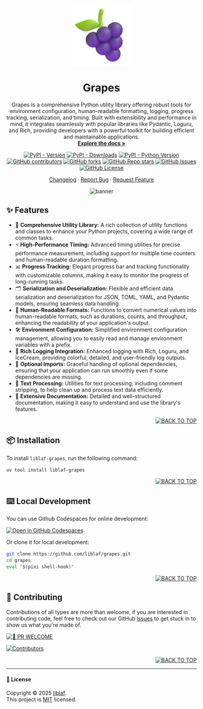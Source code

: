 <div align="center" markdown><a name="readme-top"></a>

<img height="160" src="https://raw.githubusercontent.com/microsoft/fluentui-emoji/main/assets/Grapes/3D/grapes_3d.png" />

<h1>Grapes</h1>

Grapes is a comprehensive Python utility library offering robust tools for environment configuration, human-readable formatting, logging, progress tracking, serialization, and timing. Built with extensibility and performance in mind, it integrates seamlessly with popular libraries like Pydantic, Loguru, and Rich, providing developers with a powerful toolkit for building efficient and maintainable applications. <br />
[**Explore the docs »**](https://liblaf.github.io/grapes/)

[![PyPI - Version](https://img.shields.io/pypi/v/liblaf-grapes?logo=PyPI&logoColor=3775A9&label=PyPI)](https://pypi.org/project/liblaf-grapes/)
[![PyPI - Downloads](https://img.shields.io/pypi/dm/liblaf-grapes?logo=PyPI&logoColor=3775A9)](https://pypi.org/project/liblaf-grapes/)
[![PyPI - Python Version](https://img.shields.io/pypi/pyversions/liblaf-grapes?logo=Python&logoColor=3776AB&label=Python)](https://pypi.org/project/liblaf-grapes/) <br />
[![GitHub contributors](https://img.shields.io/github/contributors/liblaf/grapes)](https://github.com/liblaf/grapes/graphs/contributors)
[![GitHub forks](https://img.shields.io/github/forks/liblaf/grapes)](https://github.com/liblaf/grapes/forks)
[![GitHub Repo stars](https://img.shields.io/github/stars/liblaf/grapes)](https://github.com/liblaf/grapes/stargazers)
[![GitHub Issues](https://img.shields.io/github/issues/liblaf/grapes)](https://github.com/liblaf/grapes/issues)
[![GitHub License](https://img.shields.io/github/license/liblaf/grapes)](https://github.com/liblaf/grapes/blob/main/LICENSE)

[Changelog](https://github.com/liblaf/grapes/blob/main/CHANGELOG.md) · [Report Bug](https://github.com/liblaf/grapes/issues) · [Request Feature](https://github.com/liblaf/grapes/issues)

![banner](https://raw.githubusercontent.com/andreasbm/readme/master/assets/lines/rainbow.png)

</div>

## ✨ Features

- 🍇 **Comprehensive Utility Library:** A rich collection of utility functions and classes to enhance your Python projects, covering a wide range of common tasks.
- ⚡ **High-Performance Timing:** Advanced timing utilities for precise performance measurement, including support for multiple time counters and human-readable duration formatting.
- 📊 **Progress Tracking:** Elegant progress bar and tracking functionality with customizable columns, making it easy to monitor the progress of long-running tasks.
- 🗂️ **Serialization and Deserialization:** Flexible and efficient data serialization and deserialization for JSON, TOML, YAML, and Pydantic models, ensuring seamless data handling.
- 📝 **Human-Readable Formats:** Functions to convert numerical values into human-readable formats, such as durations, counts, and throughput, enhancing the readability of your application's output.
- 🛠️ **Environment Configuration:** Simplified environment configuration management, allowing you to easily read and manage environment variables with a prefix.
- 🎨 **Rich Logging Integration:** Enhanced logging with Rich, Loguru, and IceCream, providing colorful, detailed, and user-friendly log outputs.
- 🧪 **Optional Imports:** Graceful handling of optional dependencies, ensuring that your application can run smoothly even if some dependencies are missing.
- 📄 **Text Processing:** Utilities for text processing, including comment stripping, to help clean up and process text data efficiently.
- 🤝 **Extensive Documentation:** Detailed and well-structured documentation, making it easy to understand and use the library's features.

<div align="right" markdown>

[![BACK TO TOP](https://img.shields.io/badge/-BACK_TO_TOP-black?style=flat-square)](#readme-top)

</div>

## 📦 Installation

To install `liblaf-grapes`, run the following command:

```bash
uv tool install liblaf-grapes
```

<div align="right" markdown>

[![BACK TO TOP](https://img.shields.io/badge/-BACK_TO_TOP-black?style=flat-square)](#readme-top)

</div>

## ⌨️ Local Development

You can use Github Codespaces for online development:

[![Open in GitHub Codespaces](https://github.com/codespaces/badge.svg)](https://codespaces.new/liblaf/grapes)

Or clone it for local development:

```bash
git clone https://github.com/liblaf/grapes.git
cd grapes
eval "$(pixi shell-hook)"
```

<div align="right" markdown>

[![BACK TO TOP](https://img.shields.io/badge/-BACK_TO_TOP-black?style=flat-square)](#readme-top)

</div>

## 🤝 Contributing

Contributions of all types are more than welcome, if you are interested in contributing code, feel free to check out our GitHub [Issues](https://github.com/liblaf/grapes/issues) to get stuck in to show us what you're made of.

[![🤯 PR WELCOME](https://img.shields.io/badge/%F0%9F%A4%AF%20PR%20WELCOME-%E2%86%92-ffcb47?labelColor=black&style=for-the-badge)](https://github.com/liblaf/grapes/pulls)

[![Contributors](https://contrib.rocks/image?repo=liblaf%2Fgrapes)](https://github.com/liblaf/grapes/graphs/contributors)

<div align="right" markdown>

[![BACK TO TOP](https://img.shields.io/badge/-BACK_TO_TOP-black?style=flat-square)](#readme-top)

</div>

---

#### 📝 License

Copyright © 2025 [liblaf](https://github.com/liblaf). <br />
This project is [MIT](https://github.com/liblaf/grapes/blob/main/LICENSE) licensed.
